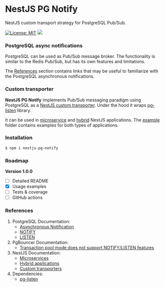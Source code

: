 # NestJS PG Notify

NestJS custom transport strategy for PostgreSQL Pub/Sub.

[![License: MIT](https://img.shields.io/badge/License-MIT-brightgreen.svg)](./LICENSE)
![](https://img.shields.io/npm/v/nestjs-pg-notify.svg)

### PostgreSQL async notifications

PostgreSQL can be used as Pub/Sub message broker.
The functionality is similar to the Redis Pub/Sub, but has its own features and limitations.

The [References](#References) section contains links that may be useful to familiarize 
with the PostgreSQL asynchronous notifications.

### Custom transporter

**NestJS PG Notify** implements Pub/Sub messaging paradigm using PostgreSQL as a [NestJS custom transporter](https://docs.nestjs.com/microservices/custom-transport). 
Under the hood it wraps [pg-listen](https://github.com/andywer/pg-listen) library.

It can be used in [microservice](https://docs.nestjs.com/microservices/basics) and [hybrid](https://docs.nestjs.com/faq/hybrid-application) 
NestJS applications. The [example](./example) folder contains examples for both types of applications.

### Installation

```bash
$ npm i nestjs-pg-notify
```

### Roadmap

**Version 1.0.0**
- [ ] Detailed README
- [x] Usage examples
- [ ] Tests & coverage
- [ ] GitHub actions

### References

1. PostgreSQL Documentation:
   * [Asynchronous Notification](https://www.postgresql.org/docs/9.6/libpq-notify.html)
   * [NOTIFY](https://www.postgresql.org/docs/9.6/sql-notify.html)
   * [LISTEN](https://www.postgresql.org/docs/9.6/sql-listen.html) 
2. PgBouncer Documentation:
   * [Transaction pool mode does not support NOTIFY/LISTEN features](https://www.pgbouncer.org/features.html)
3. NestJS Documentation:
   * [Microservices](https://docs.nestjs.com/microservices/basics)
   * [Hybrid applications](https://docs.nestjs.com/faq/hybrid-application)
   * [Custom transporters](https://docs.nestjs.com/microservices/custom-transport)
4. Dependencies:
   * [pg-listen](https://github.com/andywer/pg-listen)